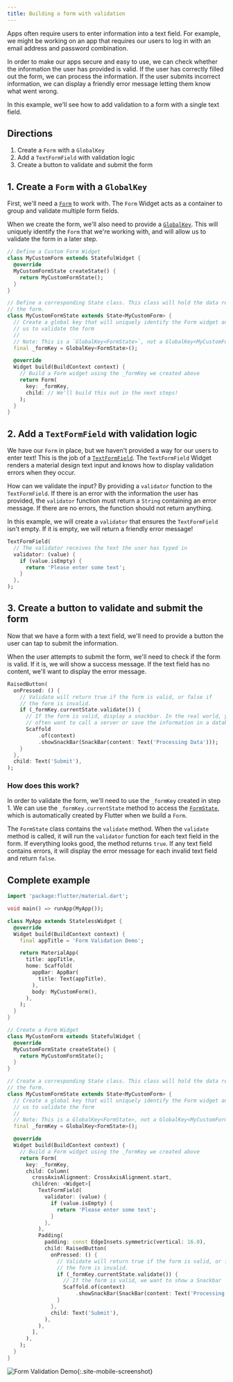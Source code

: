 ```yaml
---
title: Building a form with validation
---
```


Apps often require users to enter information into a text field. For
example, we might be working on an app that requires our users to log in with an
email address and password combination.

In order to make our apps secure and easy to use, we can check whether the
information the user has provided is valid. If the user has correctly filled
out the form, we can process the information. If the user submits incorrect
information, we can display a friendly error message letting them know what went
wrong.

In this example, we'll see how to add validation to a form with a single
text field.

## Directions

  1. Create a `Form` with a `GlobalKey`
  2. Add a `TextFormField` with validation logic
  3. Create a button to validate and submit the form

## 1. Create a `Form` with a `GlobalKey`

First, we'll need a [`Form`](https://docs.flutter.io/flutter/widgets/Form-class.html)
to work with. The `Form` Widget acts as a container to group and validate
multiple form fields.

When we create the form, we'll also need to provide a [`GlobalKey`](https://docs.flutter.io/flutter/widgets/GlobalKey-class.html).
This will uniquely identify the `Form` that we're working with, and will allow
us to validate the form in a later step.

<!-- skip -->
```dart
// Define a Custom Form Widget
class MyCustomForm extends StatefulWidget {
  @override
  MyCustomFormState createState() {
    return MyCustomFormState();
  }
}

// Define a corresponding State class. This class will hold the data related to
// the form.
class MyCustomFormState extends State<MyCustomForm> {
  // Create a global key that will uniquely identify the Form widget and allow
  // us to validate the form
  //
  // Note: This is a `GlobalKey<FormState>`, not a GlobalKey<MyCustomFormState>!
  final _formKey = GlobalKey<FormState>();

  @override
  Widget build(BuildContext context) {
    // Build a Form widget using the _formKey we created above
    return Form(
      key: _formKey,
      child: // We'll build this out in the next steps!
    );
  }
}
```

## 2. Add a `TextFormField` with validation logic

We have our `Form` in place, but we haven't provided a way for our users to
enter text! This is the job of a
[`TextFormField`](https://docs.flutter.io/flutter/material/TextFormField-class.html).
The `TextFormField` Widget renders a material design text input and knows how to
display validation errors when they occur.

How can we validate the input? By providing a `validator` function to the
`TextFormField`. If there is an error with the information the user has
provided, the `validator` function must return a `String` containing
an error message. If there are no errors, the function should not return
anything.

In this example, we will create a `validator` that ensures the `TextFormField`
isn't empty. If it is empty, we will return a friendly error message!

<!-- skip -->
```dart
TextFormField(
  // The validator receives the text the user has typed in
  validator: (value) {
    if (value.isEmpty) {
      return 'Please enter some text';
    }
  },
);
```

## 3. Create a button to validate and submit the form

Now that we have a form with a text field, we'll need to provide a button the
user can tap to submit the information.

When the user attempts to submit the form, we'll need to check if the form is
valid. If it is, we will show a success message. If the text field has no
content, we'll want to display the error message.

<!-- skip -->
```dart
RaisedButton(
  onPressed: () {
    // Validate will return true if the form is valid, or false if
    // the form is invalid.
    if (_formKey.currentState.validate()) {
      // If the form is valid, display a snackbar. In the real world, you'd
      // often want to call a server or save the information in a database
      Scaffold
          .of(context)
          .showSnackBar(SnackBar(content: Text('Processing Data')));
    }
  },
  child: Text('Submit'),
);
```

### How does this work?

In order to validate the form, we'll need to use the `_formKey` created in
step 1. We can use the `_formKey.currentState` method to access the
[`FormState`](https://docs.flutter.io/flutter/widgets/FormState-class.html),
which is automatically created by Flutter when we build a `Form`.

The `FormState` class contains the `validate` method. When the `validate` method
is called, it will run the `validator` function for each text field in the form.
If everything looks good, the method returns `true`. If any text field contains
errors, it will display the error message for each invalid text field and return
`false`.

## Complete example

```dart
import 'package:flutter/material.dart';

void main() => runApp(MyApp());

class MyApp extends StatelessWidget {
  @override
  Widget build(BuildContext context) {
    final appTitle = 'Form Validation Demo';

    return MaterialApp(
      title: appTitle,
      home: Scaffold(
        appBar: AppBar(
          title: Text(appTitle),
        ),
        body: MyCustomForm(),
      ),
    );
  }
}

// Create a Form Widget
class MyCustomForm extends StatefulWidget {
  @override
  MyCustomFormState createState() {
    return MyCustomFormState();
  }
}

// Create a corresponding State class. This class will hold the data related to
// the form.
class MyCustomFormState extends State<MyCustomForm> {
  // Create a global key that will uniquely identify the Form widget and allow
  // us to validate the form
  //
  // Note: This is a GlobalKey<FormState>, not a GlobalKey<MyCustomFormState>!
  final _formKey = GlobalKey<FormState>();

  @override
  Widget build(BuildContext context) {
    // Build a Form widget using the _formKey we created above
    return Form(
      key: _formKey,
      child: Column(
        crossAxisAlignment: CrossAxisAlignment.start,
        children: <Widget>[
          TextFormField(
            validator: (value) {
              if (value.isEmpty) {
                return 'Please enter some text';
              }
            },
          ),
          Padding(
            padding: const EdgeInsets.symmetric(vertical: 16.0),
            child: RaisedButton(
              onPressed: () {
                // Validate will return true if the form is valid, or false if
                // the form is invalid.
                if (_formKey.currentState.validate()) {
                  // If the form is valid, we want to show a Snackbar
                  Scaffold.of(context)
                      .showSnackBar(SnackBar(content: Text('Processing Data')));
                }
              },
              child: Text('Submit'),
            ),
          ),
        ],
      ),
    );
  }
}
```

![Form Validation Demo](/images/cookbook/form-validation.gif){:.site-mobile-screenshot}

